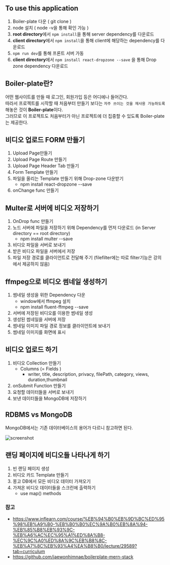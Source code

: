 
## To use this application
1. Boiler-plate 다운 ( git clone )
2. node 설치 ( node -v을 통해 확인 가능 )
3. **root directory**에서 `npm install`을 통해 server dependency를 다운로드
4. **client directory**에서 `npm install`을 통해 client에 해당하는 dependency를 다운로드 
5. `npm run dev`를 통해 프론트 서버 가동
6. **client directory**에서 `npm install react-dropzone --save` 을 통해 Drop zone dependency 다운로드

## Boiler-plate란?
어떤 웹사이트를 만들 때 로그인, 회원가입 등은 어디에나 들어간다. <br>
따라서 프로젝트를 시작할 때 처음부터 만들기 보다는 `자주 쓰이는 것을 재사용 가능하도록` 해놓은 것이 **Boiler-plate**이다. <br>
그러므로 이 프로젝트도 처음부터가 아닌 프로젝트에 더 집중할 수 있도록 Boiler-plate는 제공한다.

## 비디오 업로드 FORM 만들기
1. Upload Page만들기
2. Upload Page Route 만들기
3. Upload Page Header Tab 만들기
4. Form Template 만들기
5. 파일을 올리는 Template 만들기 위해 Drop-zone 다운받기
   - npm install react-dropzone --save
6. onChange func 만들기

## Multer로 서버에 비디오 저장하기
1. OnDrop func 만들기
2. 노드 서버에 파일을 저장하기 위해 Dependency를 먼저 다운로드 (in Server directory == root directory)
   - npm install multer --save 
3. 비디오 파일을 서버로 보내기
4. 받은 비디오 파일을 서버에서 저장
5. 파일 저장 경로를 클라이언트로 전달해 주기 
(filefilter에는 따로 filter기능은 강의에서 제공하지 않음)

## ffmpeg으로 비디오 썸네일 생성하기
1. 썸네일 생성을 위한 Dependency 다운
    - window에서 ffmpeg 설치
    - npm install fluent-ffmpeg --save
2. 서버에 저장된 비디오를 이용한 썸네일 생성
3. 생성된 썸네일을 서버에 저장
4. 썸네일 이미지 파일 경로 정보를 클라이언트에 보내기
5. 썸네일 이미지를 화면에 표시

## 비디오 업로드 하기
1. 비디오 Collection 만들기
   - Columns (= Fields )
     - writer, title, description, privacy, filePath, category, views, duration,thumbnail
2. onSubmit Function 만들기
3. 요청할 데이터들을 서버로 보내기
4. 보낸 데이터들을 MongoDB에 저장하기

## RDBMS vs MongoDB
MongoDB에서는 기존 데이터베이스의 용어가 다르니 참고하면 된다.

![screenshot](/screenshot/RDMS%20vs%20MongDB.PNG)

## 랜딩 페이지에 비디오들 나타나게 하기
1. 빈 랜딩 페이지 생성
2. 비디오 카드 Template 만들기
3. 몽고 DB에서 모든 비디오 데이터 가져오기
4. 가져온 비디오 데이터들을 스크린에 출력하기
   - use map() methods

### 참고
- https://www.inflearn.com/course/%EB%94%B0%EB%9D%BC%ED%95%98%EB%A9%B0-%EB%B0%B0%EC%9A%B0%EB%8A%94-%EB%85%B8%EB%93%9C-%EB%A6%AC%EC%95%A1%ED%8A%B8-%EC%9C%A0%ED%8A%9C%EB%B8%8C-%EB%A7%8C%EB%93%A4%EA%B8%B0/lecture/29589?tab=curriculum
- https://github.com/jaewonhimnae/boilerplate-mern-stack